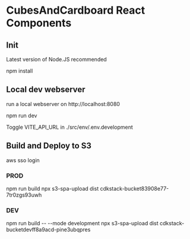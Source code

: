 # CubesAndCardboard React Components

## Init

Latest version of Node.JS recommended

npm install

## Local dev webserver

run a local webserver on http://localhost:8080

npm run dev

Toggle VITE_API_URL in ./src/env/.env.development

## Build and Deploy to S3

aws sso login

### PROD

npm run build
npx s3-spa-upload dist cdkstack-bucket83908e77-7tr0zgs93uwh

### DEV

npm run build -- --mode development
npx s3-spa-upload dist cdkstack-bucketdevff8a9acd-pine3ubqpres
